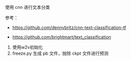 使用 cnn 进行文本分类

参考：

- https://github.com/dennybritz/cnn-text-classification-tf

- https://github.com/brightmart/text_classification

  

1. 使用w2v初始化
2. freeze.py 生成 pb 文件，抛除 ckpt 文件进行预测